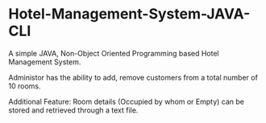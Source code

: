 # Hotel-Management-System-JAVA-CLI

A simple JAVA, Non-Object Oriented Programming based Hotel Management System.

Administor has the ability to add, remove customers from a total number of 10 rooms.

Additional Feature: Room details (Occupied by whom or Empty) can be stored and retrieved through a text file.

